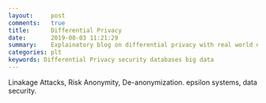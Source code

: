 ```yaml
---
layout:     post
comments:   true
title:      Differential Privacy
date:       2019-08-03 11:21:29
summary:    Explainatory blog on differential privacy with real world examples 
categories: plt
keywords: Differential Privacy security databases big data 
---
```


Linakage Attacks, Risk Anonymity, De-anonymization. epsilon systems, data security.